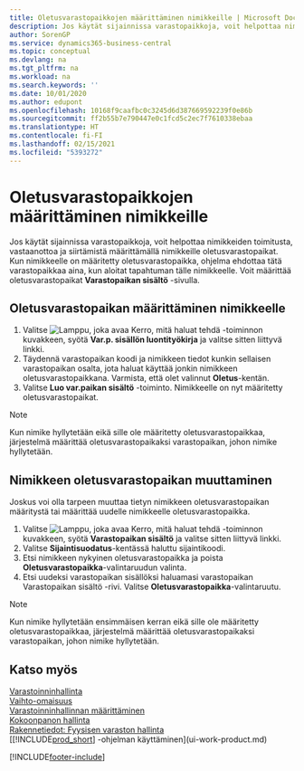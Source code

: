 ```yaml
---
title: Oletusvarastopaikkojen määrittäminen nimikkeille | Microsoft Docs
description: Jos käytät sijainnissa varastopaikkoja, voit helpottaa nimikkeiden toimitusta, vastaanottoa ja siirtämistä määrittämällä nimikkeille oletusvarastopaikat. Kun nimikkeelle on määritetty oletusvarastopaikka, ohjelma ehdottaa tätä varastopaikkaa aina, kun aloitat tapahtuman tälle nimikkeelle.
author: SorenGP
ms.service: dynamics365-business-central
ms.topic: conceptual
ms.devlang: na
ms.tgt_pltfrm: na
ms.workload: na
ms.search.keywords: ''
ms.date: 10/01/2020
ms.author: edupont
ms.openlocfilehash: 10168f9caafbc0c3245d6d387669592239f0e86b
ms.sourcegitcommit: ff2b55b7e790447e0c1fcd5c2ec7f7610338ebaa
ms.translationtype: HT
ms.contentlocale: fi-FI
ms.lasthandoff: 02/15/2021
ms.locfileid: "5393272"
---
```

# <a name="assign-default-bins-to-items"></a>Oletusvarastopaikkojen määrittäminen nimikkeille
Jos käytät sijainnissa varastopaikkoja, voit helpottaa nimikkeiden toimitusta, vastaanottoa ja siirtämistä määrittämällä nimikkeille oletusvarastopaikat. Kun nimikkeelle on määritetty oletusvarastopaikka, ohjelma ehdottaa tätä varastopaikkaa aina, kun aloitat tapahtuman tälle nimikkeelle. Voit määrittää oletusvarastopaikat **Varastopaikan sisältö** -sivulla.  

## <a name="to-assign-a-default-bin-to-an-item"></a>Oletusvarastopaikan määrittäminen nimikkeelle
1.  Valitse ![Lamppu, joka avaa Kerro, mitä haluat tehdä -toiminnon](media/ui-search/search_small.png "Kerro, mitä haluat tehdä") kuvakkeen, syötä **Var.p. sisällön luontityökirja** ja valitse sitten liittyvä linkki.  
2.  Täydennä varastopaikan koodi ja nimikkeen tiedot kunkin sellaisen varastopaikan osalta, jota haluat käyttää jonkin nimikkeen oletusvarastopaikkana. Varmista, että olet valinnut **Oletus**-kentän.  
3.  Valitse **Luo var.paikan sisältö** -toiminto. Nimikkeelle on nyt määritetty oletusvarastopaikat.  

> [!NOTE]  
>  Kun nimike hyllytetään eikä sille ole määritetty oletusvarastopaikkaa, järjestelmä määrittää oletusvarastopaikaksi varastopaikan, johon nimike hyllytetään.  

## <a name="to-change-the-default-bin-for-an-item"></a>Nimikkeen oletusvarastopaikan muuttaminen  
Joskus voi olla tarpeen muuttaa tietyn nimikkeen oletusvarastopaikan määritystä tai määrittää uudelle nimikkeelle oletusvarastopaikka.    
1.  Valitse ![Lamppu, joka avaa Kerro, mitä haluat tehdä -toiminnon](media/ui-search/search_small.png "Kerro, mitä haluat tehdä") kuvakkeen, syötä **Varastopaikan sisältö** ja valitse sitten liittyvä linkki.  
2.  Valitse **Sijaintisuodatus**-kentässä haluttu sijaintikoodi.  
3.  Etsi nimikkeen nykyinen oletusvarastopaikka ja poista **Oletusvarastopaikka**-valintaruudun valinta.  
4.  Etsi uudeksi varastopaikan sisällöksi haluamasi varastopaikan Varastopaikan sisältö -rivi. Valitse **Oletusvarastopaikka**-valintaruutu.  

> [!NOTE]  
>  Kun nimike hyllytetään ensimmäisen kerran eikä sille ole määritetty oletusvarastopaikkaa, järjestelmä määrittää oletusvarastopaikaksi varastopaikan, johon nimike hyllytetään.  

## <a name="see-also"></a>Katso myös  
[Varastoinninhallinta](warehouse-manage-warehouse.md)  
[Vaihto-omaisuus](inventory-manage-inventory.md)  
[Varastoinninhallinnan määrittäminen](warehouse-setup-warehouse.md)     
[Kokoonpanon hallinta](assembly-assemble-items.md)    
[Rakennetiedot: Fyysisen varaston hallinta](design-details-warehouse-management.md)  
[[!INCLUDE[prod_short](includes/prod_short.md)] -ohjelman käyttäminen](ui-work-product.md)


[!INCLUDE[footer-include](includes/footer-banner.md)]